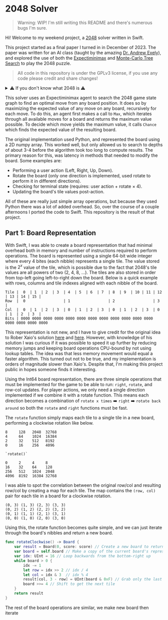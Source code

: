 # 2048 Solver

>   Warning: WIP! I'm still writing this README and there's numerous bugs I'm sure.

Hi! Welcome to my weekend project, a [2048](https://play2048.co/) solver written in Swift. 

This project started as a final paper I turned in in December of 2023. The paper was written for an AI class (taught by the amazing [Dr. Andrew Exely](https://cse.umn.edu/cs/andrew-exley)), and explored the use of both the [Expectiminimax](https://en.wikipedia.org/wiki/Expectiminimax) and [Monte-Carlo Tree Search](https://en.wikipedia.org/wiki/Monte_Carlo_tree_search) to play the 2048 puzzle.

>   All code in this repository is under the GPLv3 license, if you use any code please credit and share changes!

<details>
	<summary>⚠️ If you don't know what 2048 is ⚠️</summary>
	## 2048
	[2048](https://play2048.co/) is a web-based game released in 2014 by Gabriele Cirulli. The game consists of a 4x4 grid of tiles. Each tile has a value starting at 2, and can be combined with other tiles by sliding them together. The player plays the game by using the arrow keys to slide the tiles in each of the four directions to slide tiles together to create larger and larger tiles. However, each tile can only be combined with tiles of equal value. So, a 2 tile cannot merge with a 4 tile but a 2 tile can merge with another 2 tile to create a 4 tile.

	I'd highly suggest giving the game a go before reading on, it's extremely simple and fun and you'll get a better grip on it than reading this explanation.

</details>

This solver uses an Expectiminimax agent to search the 2048 game state graph to find an optimal move from any board position. It does so by maximizing the expected value of any move on any board, recursively for each move. To do this, an agent first makes a call to `Max`, which iterates through all available moves for a board and returns the maximum value possible. To decide which move yields the maximum value, it calls `Chance` which finds the expected value of the resulting board. 

The original implementation used Python, and represented the board using a 2D numpy array. This worked well, but only allowed us to search to depths of about 3-4 before the algorithm took too long to compute results. The primary reason for this, was latency in methods that needed to modify the board. Some examples are:

-   Performing a user action (Left, Right, Up, Down).
-   Rotate the board (only one direction is implemented, used rotate to perform it in different directions).
-   Checking for terminal state (requires: user action + rotate $\times$ 4).
-   Updating the board's tile values post-action.

All of these are really just simple array operations, but because they used Python there was a lot of added overhead. So, over the course of a couple afternoons I ported the code to Swift. This repository is the result of that project.

## Part 1: Board Representation

With Swift, I was able to create a board representation that had minimal overhead both in memory and number of instructions required to perform operations. The board is represented using a single 64-bit wide integer where every 4 bites (each nibble) represents a single tile. The value stored is the $2^x$ value of the tile, which is possible due to the fact that 2048's tile values are all powers of two (2, 4, 8, ...). The tiles are also stored in order from top-left going left-to-right down the board. Below is a quick example with rows, columns and tile indexes aligned with each nibble of the board.

```
Tile |  0  | 1  | 2  | 3  | 4  | 5  | 6  | 7  | 8  | 9  | 10 | 11 | 12 | 13 | 14 | 15 |
Row  |  0                 | 1                 | 2                 | 3                 |
Col  |  0  | 1  | 2  | 3  | 0  | 1  | 2  | 3  | 0  | 1  | 2  | 3  | 0  | 1  | 2  | 3  |
Bits | 0000 0000 0000 0000 0000 0000 0000 0000 0000 0000 0000 0000 0000 0000 0000 0000
```

This representation is not new, and I have to give credit for the original idea to Rober Xaio's solution [here](https://stackoverflow.com/questions/22342854/what-is-the-optimal-algorithm-for-the-game-2048/22498940#22498940) and [here](https://github.com/nneonneo/2048-ai/tree/master). However, with knowledge of his solution I was curious if it was possible to speed it up further by reducing memory jumps and keeping board operations CPU-bound by not using lookup tables. The idea was that less memory movement would equal a faster algorithm. This turned out not to be true, and my implementation is orders of magnitude slower than Xaio's. Despite that, I'm making this project public in hopes someone finds it interesting.

Using the Int64 board representation, there are three simple operations that must be implemented for the game to be able to run: `right`, `rotate`, and row-col updates. For player actions, we only need a single direction implemented if we combine it with a rotate function. This means each direction becomes a combination of `rotate x times` ➡️ `right` ➡️ `rotate back around` so both the `rotate` and `right` functions must be fast.

The `rotate` function simply maps each tile to a single tile in a new board, performing a clockwise rotation like below.

```
8     128   2048  32768 
4     64    1024  16384 
2     32    512   8192  
0     16    256   4096  

`rotate()`

0     2     4     8     
16    32    64    128   
256   512   1024  2048  
4096  8192  16384 32768 
```

I was able to spot the correlation between the original row/col and resulting row/col by creating a map for each tile. The map contains the `(row, col)` pair for each tile in a board for a clockwise rotation.

```
(0, 3) (1, 3) (2, 3) (3, 3)
(0, 2) (1, 2) (2, 2) (3, 2)
(0, 1) (1, 1) (2, 1) (3, 1)
(0, 0) (1, 0) (2, 0) (3, 0)
```

Using this, the rotate function becomes quite simple, and we can just iterate through the board's nibbles and return a new board.

```swift
func rotateClockwise() -> Board {
    var result = Board(0, score: score) // Create a new board to return
    var board = self.board // Make a copy of the current board's representative Int
    var idx: UInt = 16 // Loop backwards from the bottom-right up
    while board > 0 {
        idx -= 1
        let row = idx >> 2 // idx / 4
        let col = idx & 3  // idx % 4
        result[col, 3 - row] = UInt(board & 0xF) // Grab only the last nibble
        board >>= 4 // Shift to get the next tile
    }
    return result
}
```

The rest of the board operations are similar, we make new board then iterate
